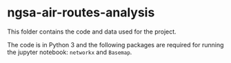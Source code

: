 # ngsa-air-routes-analysis

This folder contains the code and data used for the project. 

The code is in Python 3 and the following packages are required for running the jupyter notebook: `networkx` and `Basemap`.



